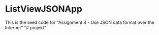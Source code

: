 # ListViewJSONApp
This is the seed code for "Assignment 4 - Use JSON data format over the Internet" 
"# projekt" 
